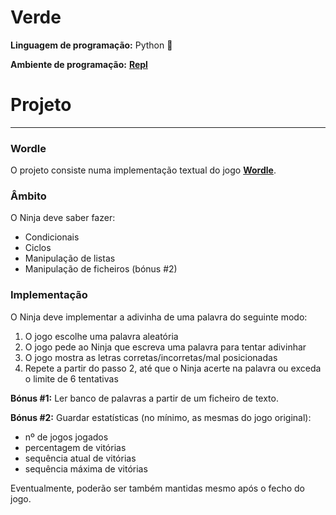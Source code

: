 # Verde

**Linguagem de programação:** Python 🐍

**Ambiente de programação:** [**Repl**](http://repl.it)

# Projeto

---

### Wordle

O projeto consiste numa implementação textual do jogo [**Wordle**](https://www.nytimes.com/games/wordle/index.html).

### Âmbito

O Ninja deve saber fazer:

- Condicionais
- Ciclos
- Manipulação de listas
- Manipulação de ficheiros (bónus #2)

### Implementação

O Ninja deve implementar a adivinha de uma palavra do seguinte modo:

1. O jogo escolhe uma palavra aleatória
2. O jogo pede ao Ninja que escreva uma palavra para tentar adivinhar
3. O jogo mostra as letras corretas/incorretas/mal posicionadas
4. Repete a partir do passo 2, até que o Ninja acerte na palavra ou exceda o limite de 6 tentativas

**Bónus #1:** Ler banco de palavras a partir de um ficheiro de texto.

**Bónus #2:** Guardar estatísticas (no mínimo, as mesmas do jogo original):

- nº de jogos jogados
- percentagem de vitórias
- sequência atual de vitórias
- sequência máxima de vitórias

Eventualmente, poderão ser também mantidas mesmo após o fecho do jogo.
